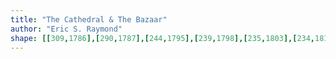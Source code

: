 ```yaml
---
title: "The Cathedral & The Bazaar"
author: "Eric S. Raymond"
shape: [[309,1786],[290,1787],[244,1795],[239,1798],[235,1803],[234,1817],[236,1855],[236,1904],[238,1946],[240,1957],[241,2008],[245,2072],[245,2114],[247,2131],[248,2185],[258,2374],[257,2403],[261,2472],[265,2612],[266,2628],[269,2637],[271,2681],[270,2717],[272,2725],[279,2730],[316,2730],[333,2728],[347,2724],[351,2720],[352,2716],[351,2671],[348,2642],[349,2609],[347,2592],[346,2509],[343,2461],[344,2419],[342,2413],[342,2325],[340,2315],[338,2265],[339,2186],[337,2173],[336,2101],[330,2000],[330,1950],[328,1932],[329,1801],[327,1790],[321,1786]]
---
```


